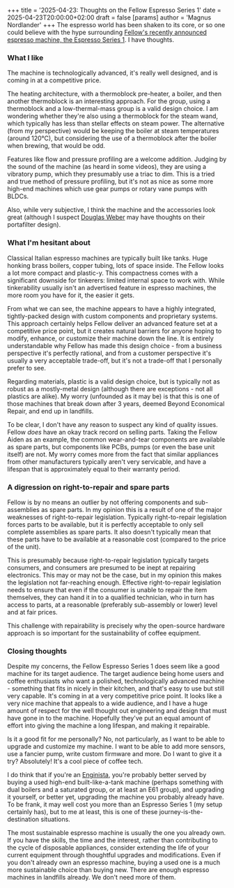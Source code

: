 +++
title = '2025-04-23: Thoughts on the Fellow Espresso Series 1'
date = 2025-04-23T20:00:00+02:00
draft = false
[params]
	author = 'Magnus Nordlander'
+++
The espresso world has been shaken to its core, or so one could believe with the hype surrounding [Fellow's recently announced espresso machine, the Espresso Series 1](https://fellowproducts.com/products/espresso-series-1). I have thoughts.

### What I like
The machine is technologically advanced, it's really well designed, and is coming in at a competitive price. 

The heating architecture, with a thermoblock pre-heater, a boiler, and then another thermoblock is an interesting approach. For the group, using a thermoblock and a low-thermal-mass group is a valid design choice. I am wondering whether they're also using a thermoblock for the steam wand, which typically has less than stellar effects on steam power. The alternative (from my perspective) would be keeping the boiler at steam temperatures (around 120°C), but considering the use of a thermoblock after the boiler when brewing, that would be odd.

Features like flow and pressure profiling are a welcome addition. Judging by the sound of the machine (as heard in some videos), they are using a vibratory pump, which they presumably use a triac to dim. This is a tried and true method of pressure profiling, but it's not as nice as some more high-end machines which use gear pumps or rotary vane pumps with BLDCs.

Also, while very subjective, I think the machine and the accessories look great (although I suspect [Douglas Weber](https://weberworkshops.com/products/buck) may have thoughts on their portafilter design). 

### What I'm hesitant about
Classical Italian espresso machines are typically built like tanks. Huge honking brass boilers, copper tubing, lots of space inside. The Fellow looks a lot more compact and plastic-y. This compactness comes with a significant downside for tinkerers: limited internal space to work with. While tinkerability usually isn't an advertised feature in espresso machines, the more room you have for it, the easier it gets.

From what we can see, the machine appears to have a highly integrated, tightly-packed design with custom components and proprietary systems. This approach certainly helps Fellow deliver an advanced feature set at a competitive price point, but it creates natural barriers for anyone hoping to modify, enhance, or customize their machine down the line. It is entirely understandable why Fellow has made this design choice - from a business perspective it's perfectly rational, and from a customer perspective it's usually a very acceptable trade-off, but it's not a trade-off that I personally prefer to see.

Regarding materials, plastic is a valid design choice, but is typically not as robust as a mostly-metal design (although there are exceptions - not all plastics are alike). My worry (unfounded as it may be) is that this is one of those machines that break down after 3 years, deemed Beyond Economical Repair, and end up in landfills. 

To be clear, I don't have any reason to suspect any kind of quality issues. Fellow *does* have an okay track record on selling parts. Taking the Fellow Aiden as an example, the common wear-and-tear components are available as spare parts, but components like PCBs, pumps (or even the base unit itself) are not. My worry comes more from the fact that similar appliances from other manufacturers typically aren't very servicable, and have a lifespan that is approximately equal to their warranty period.

### A digression on right-to-repair and spare parts
Fellow is by no means an outlier by not offering components and sub-assemblies as spare parts. In my opinion this is a result of one of the major weaknesses of right-to-repair legislation. Typically right-to-repair legislation forces parts to be available, but it is perfectly acceptable to only sell complete assemblies as spare parts. It also doesn't typically mean that these parts have to be available at a reasonable cost (compared to the price of the unit).

This is presumably because right-to-repair legislation typically targets consumers, and consumers are presumed to be inept at repairing electronics. This may or may not be the case, but in my opinion this makes the legislation not far-reaching enough. Effective right-to-repair legislation needs to ensure that even if the consumer is unable to repair the item themselves, they can hand it in to a qualified technician, who in turn has access to parts, at a reasonable (preferably sub-assembly or lower) level and at fair prices.

This challenge with repairability is precisely why the open-source hardware approach is so important for the sustainability of coffee equipment.

### Closing thoughts
Despite my concerns, the Fellow Espresso Series 1 does seem like a good machine for its target audience. The target audience being home users and coffee enthusiasts who want a polished, technologically advanced machine - something that fits in nicely in their kitchen, and that's easy to use but still very capable. It's coming in at a very competitive price point. It looks like a very nice machine that appeals to a wide audience, and I have a huge amount of respect for the well thought out engineering and design that must have gone in to the machine. Hopefully they've put an equal amount of effort into giving the machine a long lifespan, and making it repairable.

Is it a good fit for me personally? No, not particularly, as I want to be able to upgrade and customize my machine. I want to be able to add more sensors, use a fancier pump, write custom firmware and more. Do I want to give it a try? Absolutely! It's a cool piece of coffee tech.

I do think that if you're an [Enginista](/about/intended-audience), you're probably better served by buying a used high-end built-like-a-tank machine (perhaps something with dual boilers and a saturated group, or at least an E61 group), and upgrading it yourself, or better yet, upgrading the machine you probably already have. To be frank, it may well cost you more than an Espresso Series 1 (my setup certainly has), but to me at least, this is one of these journey-is-the-destination situations.

The most sustainable espresso machine is usually the one you already own. If you have the skills, the time and the interest, rather than contributing to the cycle of disposable appliances, consider extending the life of your current equipment through thoughtful upgrades and modifications. Even if you don't already own an espresso machine, buying a used one is a much more sustainable choice than buying new. There are enough espresso machines in landfills already. We don't need more of them.